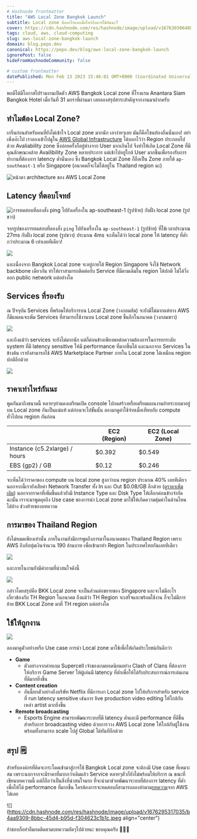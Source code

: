 ```yaml
---
# Hashnode frontmatter
title: "AWS Local Zone Bangkok Launch"
subtitle: Local zone คืออะไรและเมื่อไหร่ถึงควรใช้กันนะ?
cover: https://cdn.hashnode.com/res/hashnode/image/upload/v1676303064089/130dd7b7-8617-40a4-8334-0e406a19f70d.png
tags: cloud, aws, cloud-computing
slug: aws-local-zone-bangkok-launch
domain: blog.pepo.dev
canonical: https://pepo.dev/blog/aws-local-zone-bangkok-launch
ignorePost: false
hideFromHashnodeCommunity: false

# custom frontmatter
datePublished: Mon Feb 13 2023 15:46:01 GMT+0000 (Coordinated Universal Time)
---
```


พอดีได้มีโอกาสไปร่วมงานเปิดตัว AWS Bangkok Local zone ที่โรงแรม Anantara Siam Bangkok Hotel เมื่อวันที่ 31 มกราที่ผ่านมา เลยลองสรุปสาระสำคัญจากงานมาฝากครับ

## ทำไมต้อง Local Zone?

เกริ่นก่อนสำหรับคนที่ยังไม่เข้าใจ Local zone มากนัก เอาง่ายๆเลย มันก็คือโซนท้องถิ่นนั่นเอง! อย่าเพิ่งเอ๊ะไป เราลองเข้าไปดูใน [AWS Global Infrastructure](https://aws.amazon.com/about-aws/global-infrastructure/) ได้บอกไว้ว่า Region ประกอบไปด้วย Avaliability zone ซึ่งบ่อยครั้งก็อยู่ห่างจาก User มากเกินไป จึงทำให้เกิด Local Zone ที่มีคุณลักษณะคล้าย Availibility Zone หลายประการ แต่เข้าไปอยู่ใกล้ User มากขึ้นเพื่อรองรับการทำงานที่ต้องการ latency ต่ำนั่นเอง ซึ่ง Bangkok Local Zone ก็ถือเป็น Zone ภายใต้ `ap-southeast-1` หรือ Singapore (อนาคตก็จะไม่ได้อยู่ใน Thailand region นะ)

![หน้าตา architecture ของ AWS Local Zone](https://cdn.hashnode.com/res/hashnode/image/upload/v1676295651398/157f2d83-ab6e-4ca5-a9cb-7d8fb2bb6b5c.jpeg)

## Latency ที่ตอบโจทย์

![การทดสอบที่ลองสั่ง ping ไปยังเครื่องใน ap-southeast-1 (รูปซ้าย) กับฝั่ง local zone (รูปขวา)](https://cdn.hashnode.com/res/hashnode/image/upload/v1676262051125/2849788e-42c5-4dfc-b830-213c800ff21d.jpeg)

จากรูปของการทดสอบที่ลองสั่ง `ping` ไปยังเครื่องใน `ap-southeast-1` (รูปซ้าย) ที่ใช้เวลาประมาณ 27ms กับฝั่ง local zone (รูปขวา) ประมาณ 4ms จะเห็นได้ว่า local zone ให้ latency ที่ต่ำกว่าประมาณ 6 เท่าเลยทีเดียว!

![](https://cdn.hashnode.com/res/hashnode/image/upload/v1676294313357/51a917b8-1e73-4d2a-a34d-717779c2bea3.png)

และเนื่องจาก Bangkok Local zone จะอยู่ภายใต้ Region Singapore จึงใช้ Network backbone เดียวกัน ทำให้เราสามารถติดต่อกับ Service ที่มีตามเดิมใน region ได้ปกติ ไม่ได้วิ่งออก public network แต่อย่างใด

## Services ที่รองรับ

ณ ปัจจุบัน Services ที่พร้อมให้บริการบน Local Zone (วงกลมส้ม) จะยังมีไม่มากแต่ทาง AWS ก็มีแพลนจะเพิ่ม Services ที่สามารถใช้งานบน Local zone ขึ้นอีกในอนาคต (วงกลมขาว)

![](https://cdn.hashnode.com/res/hashnode/image/upload/v1676295451367/a82a4627-30e0-4cc9-8588-a12e26630c17.png)

และถึงแม้ว่า services จะยังไม่มากนัก แต่ก็ค่อนข้างเพียงพอต่อความต้องการในการยกระดับ system ที่มี latency sensitive ให้มี performance ที่มากขึ้นได้ และนอกจาก Services ในข้างต้น เรายังสามารถใช้ AWS Marketplace Partner ภายใน Local zone ได้เหมือน region ปกติอีกด้วย

![](https://cdn.hashnode.com/res/hashnode/image/upload/v1676295145979/aca2990b-41c4-49f0-b01a-428d2b5da242.jpeg)

## ราคาเท่าไหร่กันนะ

พูดกันมาถึงขนาดนี้ หลายๆท่านคงเตรียมเปิด console ไปกดสร้างหรือเตรียมแผนงานย้ายระบบมาอยู่บน Local zone กันเป็นแน่แท้ แต่ก่อนจะไปขั้นนั้น ลองมาดูค่าใช้จ่ายเมื่อเทียบกับ compute ทั่วไปบน region กันก่อน

|                               | EC2 (Region) | EC2 (Local Zone) |
| ----------------------------- | ------------ | ---------------- |
| Instance (c5.2xlarge) / hours | $0.392       | $0.549           |
| EBS (gp2) / GB                | $0.12        | $0.246           |

จะเห็นได้ว่าราคาของ compute บน local zone สูงกว่าบน region ประมาณ 40% เลยทีเดียว นอกจากนี้เรายังเสียค่า Network Transfer ทั้ง In และ Out $0.08/GB อีกด้วย ([ดูราคาเพิ่มเติม](https://aws.amazon.com/th/about-aws/global-infrastructure/localzones/pricing/)) นอกจากราคาที่เพิ่มขึ้นแล้วยังมี Instance Type และ Disk Type ให้เลือกค่อนข้างจำกัด ฉะนั้น เราจะมาพูดคุยถึง Use case ของการนำ Local zone มาใช้ให้เกิดความคุ้มค่าในด้านไหนได้บ้าง ช่วงท้ายของบทความ

## การมาของ Thailand Region

ยังไม่หมดเพียงเท่านั้น ภายในงานยังมีการพูดถึงการมาในอนาคตของ Thailand Region เพราะ AWS ถึงกับทุ่มเงินจำนวน 190 ล้านบาท เพื่อเข้ามาทำ Region ในประเทศไทยกันเลยทีเดียว

![](https://cdn.hashnode.com/res/hashnode/image/upload/v1676294142398/f8cda37d-5dcb-4514-8bff-ff16f2085ae5.jpeg)

และภายในงานยังมีคำถามที่น่าสนใจดังนี้

![](https://cdn.hashnode.com/res/hashnode/image/upload/v1676294217769/9341e5a5-74d6-4c04-8786-fdd1165b50c8.jpeg)

กล่าวโดยสรุปคือ BKK Local zone จะเป็นส่วนต่อขยายของ Singapore และจะไม่มีอะไรเกี่ยวข้องกับ TH Region ในอนาคต ถึงแม้ว่า TH Region จะเสร็จและพร้อมใช้งาน ก็จะไม่มีการย้าย BKK Local Zone มาที่ TH region แต่อย่างใด

## ใช้ให้ถูกงาน

![](https://cdn.hashnode.com/res/hashnode/image/upload/v1676294469525/8d0d66b6-384b-4b56-aea4-dac7a8b30cef.jpeg)

ลองมาดูตัวอย่างหรือ Use case การนำ Local zone มาใช้เพื่อให้เกิดประโยชน์กันดีกว่า

- **Game**
  - ตัวอย่างจากค่ายเกม Supercell เจ้าของเกมยอดนิยมอย่าง Clash of Clans ที่ต้องการให้บริการ Game Server ให้ผู้เล่นมี latency ที่ต่ำเพื่อให้ได้รับประสบการณ์การเล่นเกมที่ดีมากยิ่งขึ้น
- **Content creation**
  - อันนี้ยกตัวอย่างถึงบริษัท Netflix ที่มีการเอา Local zone ไปให้บริการสำหรับ service ที่ run latency sensitive เช่นการ live production video editing ให้ใกล้กับเหล่า artist มากยิ่งขึ้น
- **Remote broadcasting**
  - Esports Engine สามารถพัฒนาระบบที่มี latency ต่ำและมี performance ที่ดีขึ้นสำหรับการ broadcasting video ด้วยการวาง AWS Local zone ให้ใกล้กับผู้ใช้งาน พร้อมทั้งสามารถ scale ไปสู่ Global ได้ทันทีอีกด้วย

## สรุป 🗒️

สำหรับองค์กรที่คิดจะกระโดดเข้ามาสู่การใช้ Bangkok Local zone จะต้องมี Use case ที่เหมาะสม เพราะนอกจากจะมีราคาที่มากกว่าเดิมแล้ว Service หลายๆตัวก็ยังไม่พร้อมให้บริการ ณ ขณะที่เขียนบทความนี้ แต่ก็ถือว่าเป็นสิ่งที่น่าสนใจมาก ที่จะนำมาช่วยพัฒนาระบบที่ต้องการ latency ที่ต่ำเพื่อให้ได้ performance ที่มากขึ้น ใครต้องการจะทดสอบก็สามารถลองทำตาม[บทความ](https://aws.amazon.com/th/blogs/thailand/aws-local-zones-bangkok-%E0%B8%9E%E0%B8%A3%E0%B9%89%E0%B8%AD%E0%B8%A1%E0%B9%83%E0%B8%AB%E0%B9%89%E0%B8%9A%E0%B8%A3%E0%B8%B4%E0%B8%81%E0%B8%B2%E0%B8%A3%E0%B9%81%E0%B8%A5%E0%B9%89%E0%B8%A7/)จาก AWS ได้เลย

![](https://cdn.hashnode.com/res/hashnode/image/upload/v1676295317035/b4aa9309-8bbc-45d4-b95d-f304623c1b1c.jpeg align="center")

ถ้าชอบก็อย่าลืมกดติดตามบทความถัดๆไปด้วยนะ ขอบคุณครับ 🙇🏻‍♂️
